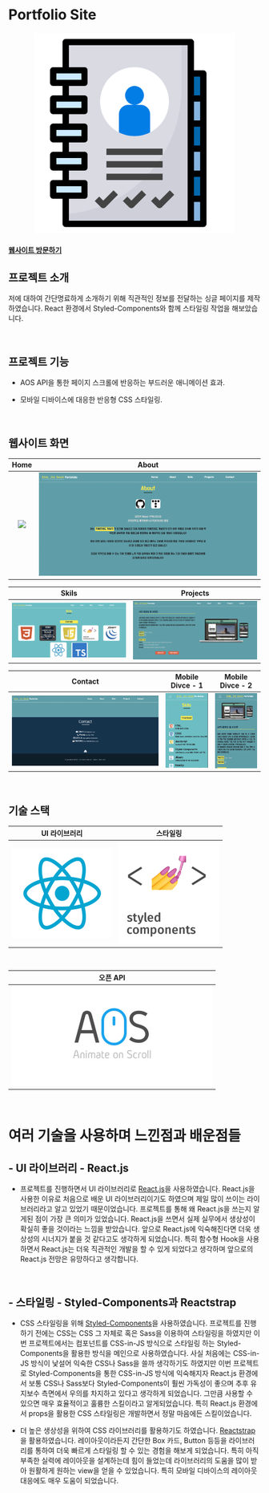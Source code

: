 # Portfolio Site

<p align="center">
  <img src="images/portfolio.png" width="400px">
</p>

#### [웹사이트 방문하기](https://k0502s.github.io/Kim-Jin-Seok-Portfolio)

## 프로젝트 소개

저에 대하여 간단명료하게 소개하기 위해 직관적인 정보를 전달하는 싱글 페이지를 제작하였습니다. React 환경에서 Styled-Components와 함께 스타일링 작업을 해보았습니다.

<br>

## 프로젝트 기능

* AOS API을 통한 페이지 스크롤에 반응하는 부드러운 애니메이션 효과.

* 모바일 디바이스에 대응한 반응형 CSS 스타일링.

<br>

## 웹사이트 화면

|             Home           |           About           |
| :-------------------------: | :---------------------------: |
| <img src="images/home.png"> | <img src="images/about.png"> |

|            Skils            |            Projects          |
| :---------------------------: | :--------------------------: |
| <img src="images/skils.png"> | <img src="images/projects.png"> |

|             Contact             |          Mobile Divce - 1         |          Mobile Divce - 2       |
| :---------------------------: |  :---------------------------: | :---------------------------: |
| <img src="images/contact.png"> | <img src="images/mobile.png" width="200px"> | <img src="images/mobile2.png" width="200px">  |



<br>

## 기술 스택

|               UI 라이브러리                |                      스타일링                      |
| :----------------------------------------: | :-----------------------------------------------: | 
| <img src="images/React.png" width="200px"> | <img src="images/SC.png" width="200px"> |

<br>

|                오픈 API                  |
|:----------------------------------------------------: |
| <img src="images/aos.png" height="200px"> |

<br>

# 여러 기술을 사용하며 느낀점과 배운점들


## - UI 라이브러리 - React.js

 * 프로젝트를 진행하면서 UI 라이브러리로 [React.js](https://github.com/facebook/react)을 사용하였습니다. React.js을 사용한 이유로 처음으로 배운 UI 라이브러리이기도 하였으며 제일 많이 쓰이는 라이브러리라고 알고 있었기 때문이었습니다. 프로젝트를 통해 왜 React.js을 쓰는지 알게된 점이 가장 큰 의미가 있었습니다. React.js을 쓰면서 실제 실무에서 생상성이 확실히 좋을 것이라는 느낌을 받았습니다. 앞으로 React.js에 익숙해진다면 더욱 생상성의 시너지가 붙을 것 같다고도 생각하게 되었습니다. 특히 함수형 Hook을 사용하면서 React.js는 더욱 직관적인 개발을 할 수 있게 되었다고 생각하며 앞으로의 React.js 전망은 유망하다고 생각합니다.


<br>

## - 스타일링 - Styled-Components과 Reactstrap

* CSS 스타일링을 위해 [Styled-Components](https://github.com/styled-components/styled-components)을 사용하였습니다. 프로젝트를 진행하기 전에는 CSS는 CSS 그 자체로 혹은 Sass을 이용하여 스타일링을 하였지만 이번 프로젝트에서는 컴포넌트를 CSS-in-JS 방식으로 스타일링 하는 Styled-Components을 활용한 방식을 메인으로 사용하였습니다. 사실 처음에는 CSS-in-JS 방식이 낯설어 익숙한 CSS나 Sass을 쓸까 생각하기도 하였지만 이번 프로젝트로 Styled-Components을 통한 CSS-in-JS 방식에 익숙해지자 React.js 환경에서 보통 CSS나 Sass보다 Styled-Components이 훨씬 가독성이 좋으며 추후 유지보수 측면에서 우의를 차지하고 있다고 생각하게 되었습니다. 그만큼 사용할 수 있으면 매우 효율적이고 훌륭한 스킬이라고 알게되었습니다. 특히 React.js 환경에서 props을 활용한 CSS 스타일링은 개발하면서 정말 마음에든 스킬이었습니다.

* 더 높은 생상성을 위하여 CSS 라이브러리를 활용하기도 하였습니다. [Reactstrap](https://reactstrap.github.io)을 활용하였습니다. 레이아웃이라든지 간단한 Box 카드, Button 등등을 라이브러리를 통하여 더욱 빠르게 스타일링 할 수 있는 경험을 해보게 되었습니다. 특히 아직 부족한 실력에 레이아웃을 설계하는데 힘이 들었는데 라이브러리의 도움을 많이 받아 원활하게 원하는 view을 얻을 수 있었습니다. 특히 모바일 디바이스의 레이아웃 대응에도 매우 도움이 되었습니다.

<br>